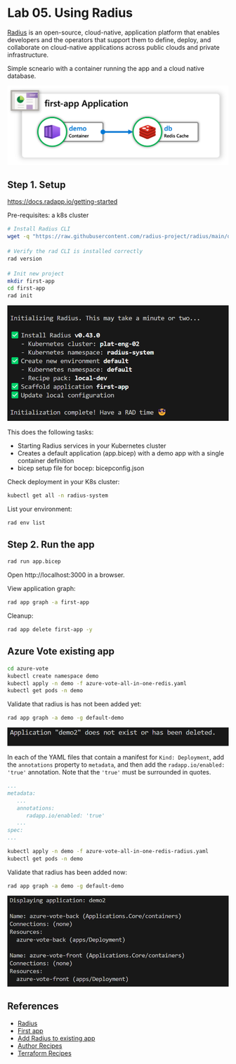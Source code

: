 # Lab 05. Using Radius

[Radius](https://radapp.io/) is an open-source, cloud-native, application platform that enables developers and the operators that support them to define, deploy, and collaborate on cloud-native applications across public clouds and private infrastructure.

Simple scneario with a container running the app and a cloud native database.

![alt text](media/diagram.png)



## Step 1. Setup

https://docs.radapp.io/getting-started

Pre-requisites: a k8s cluster

```bash
# Install Radius CLI
wget -q "https://raw.githubusercontent.com/radius-project/radius/main/deploy/install.sh" -O - | /bin/bash

# Verify the rad CLI is installed correctly
rad version

# Init new project
mkdir first-app
cd first-app
rad init
```

![alt text](media/radius.png)

This does the following tasks:
- Starting Radius services in your Kubernetes cluster
- Creates a default application (app.bicep) with a demo app with a single container definition
- bicep setup file for bocep: bicepconfig.json

Check deployment in your K8s cluster:

```bash
kubectl get all -n radius-system
```

List your environment:

```bash
rad env list
```


## Step 2. Run the app

```bash
rad run app.bicep
```
Open http://localhost:3000 in a browser.

View application graph:
```bash
rad app graph -a first-app
```

Cleanup:
```bash
rad app delete first-app -y
```

## Azure Vote existing app

```bash
cd azure-vote
kubectl create namespace demo
kubectl apply -n demo -f azure-vote-all-in-one-redis.yaml
kubectl get pods -n demo
```

Validate that radius is has not been added yet:
```bash
rad app graph -a demo -g default-demo
```

![alt text](media/notadded.png)

In each of the YAML files that contain a manifest for `Kind: Deployment`, add the `annotations` property to `metadata`, and then add the `radapp.io/enabled: 'true'` annotation. Note that the `'true'` must be surrounded in quotes.

```yaml
...
metadata:
   ...
   annotations:
      radapp.io/enabled: 'true'
   ...
spec:
...
```

```bash
kubectl apply -n demo -f azure-vote-all-in-one-redis-radius.yaml
kubectl get pods -n demo
```

Validate that radius has been added now:
```bash
rad app graph -a demo -g default-demo
```

![alt text](media/added.png)


## References

- [Radius](https://radapp.io/)
- [First app](https://docs.radapp.io/getting-started/)
- [Add Radius to existing app](https://docs.radapp.io/tutorials/add-radius/)
- [Author Recipes](https://docs.radapp.io/guides/recipes/howto-author-recipes/)
- [Terraform Recipes](https://docs.radapp.io/guides/recipes/terraform/overview/)
